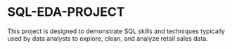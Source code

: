 # SQL-EDA-PROJECT
This project is designed to demonstrate SQL skills and techniques typically used by data analysts to explore, clean, and analyze retail sales data.
